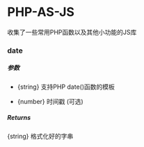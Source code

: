 # PHP-AS-JS
收集了一些常用PHP函数以及其他小功能的JS库

### date

##### 参数

- {string} 支持PHP date()函数的模板
    
- {number} 时间戳 (可选)

##### Returns

{string} 格式化好的字串